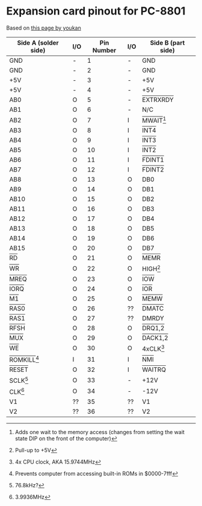# Expansion card pinout for PC-8801
Based on [this page by youkan](http://www.maroon.dti.ne.jp/youkan/pc88/expslot.html)

| Side A (solder side) | I/O | Pin Number | I/O | Side B (part side) |
|----------------------|-----|------------|-----|--------------------|
| GND                  | -   | 1          | -   | GND                |
| GND                  | -   | 2          | -   | GND                |
| +5V                  | -   | 3          | -   | +5V                |
| +5V                  | -   | 4          | -   | +5V                |
| AB0                  | O   | 5          | -   | <span style="text-decoration:overline">EXTRXRDY</span>                |
| AB1                  | O   | 6          | -   | N/C                |
| AB2                  | O   | 7          | I   | <span style="text-decoration:overline">MWAIT</span>[^mwait]                |
| AB3                  | O   | 8          | I   | <span style="text-decoration:overline">INT4</span>                |
| AB4                  | O   | 9          | I   | <span style="text-decoration:overline">INT3</span>                |
| AB5                  | O   | 10         | I   | <span style="text-decoration:overline">INT2</span>                |
| AB6                  | O   | 11         | I   | <span style="text-decoration:overline">FDINT1</span>                |
| AB7                  | O   | 12         | I   | <span style="text-decoration:overline">FDINT2</span>                |
| AB8                  | O   | 13         | O   | DB0                |
| AB9                  | O   | 14         | O   | DB1                |
| AB10                 | O   | 15         | O   | DB2                |
| AB11                 | O   | 16         | O   | DB3                |
| AB12                 | O   | 17         | O   | DB4                |
| AB13                 | O   | 18         | O   | DB5                |
| AB14                 | O   | 19         | O   | DB6                |
| AB15                 | O   | 20         | O   | DB7                |
| <span style="text-decoration:overline">RD</span>                 | O   | 21         | O   | <span style="text-decoration:overline">MEMR</span>                |
| <span style="text-decoration:overline">WR</span>                 | O   | 22         | O   | HIGH[^high]                |
| <span style="text-decoration:overline">MREQ</span>                 | O   | 23         | O   | <span style="text-decoration:overline">IOW</span>                |
| <span style="text-decoration:overline">IORQ</span>                 | O   | 24         | O   | <span style="text-decoration:overline">IOR</span>                |
| <span style="text-decoration:overline">M1</span>                 | O   | 25         | O   | <span style="text-decoration:overline">MEMW</span>                |
| <span style="text-decoration:overline">RAS0</span>                 | O   | 26         | ??  | <span style="text-decoration:overline">DMATC</span>                |
| <span style="text-decoration:overline">RAS1</span>                 | O   | 27         | ??   | DMRDY                |
| <span style="text-decoration:overline">RFSH</span>                 | O   | 28         | O   | <span style="text-decoration:overline">DRQ1,2</span>                |
| <span style="text-decoration:overline">MUX</span>                 | O   | 29         | O   | <span style="text-decoration:overline">DACK1,2</span>                |
| <span style="text-decoration:overline">WE</span>                 | O   | 30         | O  | 4xCLK[^4clk]               |
| <span style="text-decoration:overline">ROMKILL</span>[^romkill]                 | I   | 31         | I  | <span style="text-decoration:overline">NMI</span>               |
| <span style="text-decoration:overline">RESET</span>                 | O   | 32         | I  | <span style="text-decoration:overline">WAITRQ</span>               |
| SCLK[^sclk]                 | O   | 33         | -  | +12V               |
| CLK[^clk]                 | O   | 34         | -  | -12V               |
| V1                 | ??   | 35         | ??  | V1               |
| V2                 | ??   | 36         | ??  | V2               |

[^high]: Pull-up to +5V
[^romkill]: Prevents computer from accessing built-in ROMs in $0000-7fff
[^mwait]: Adds one wait to the memory access (changes from setting the wait state DIP on the front of the computer)
[^4clk]: 4x CPU clock, AKA 15.9744MHz
[^sclk]: 76.8kHz?
[^clk]: 3.9936MHz

